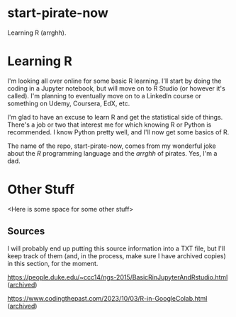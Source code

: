 # start-pirate-now
Learning R (arrghh).

# Learning R

I'm looking all over online for some basic R learning.
I'll start by doing the coding in a Jupyter notebook,
but will move on to R Studio (or however it's called).
I'm planning to eventually move on to a LinkedIn
course or something on Udemy, Coursera, EdX, etc.

I'm glad to have an excuse to learn R and get the
statistical side of things. There's a job or two that
interest me for which knowing R or Python is
recommended. I know Python pretty well, and I'll now
get some basics of R.

The name of the repo, start-pirate-now, comes from my
wonderful joke about the <em>R</em> programming
language and the <em>arrghh</em> of pirates. Yes, I'm
a dad.


# Other Stuff

&lt;Here is some space for some other stuff&gt;

## Sources

I will probably end up putting this source information
into a TXT file, but I'll keep track of them (and, in
the process, make sure I have archived copies) in this
section, for the moment.

https://people.duke.edu/~ccc14/ngs-2015/BasicRinJupyterAndRstudio.html
([archived](https://web.archive.org/web/20240909175857/https://people.duke.edu/~ccc14/ngs-2015/BasicRinJupyterAndRstudio.html))

https://www.codingthepast.com/2023/10/03/R-in-GoogleColab.html
([archived](https://web.archive.org/web/20240909175943/https://www.codingthepast.com/2023/10/03/R-in-GoogleColab.html))
